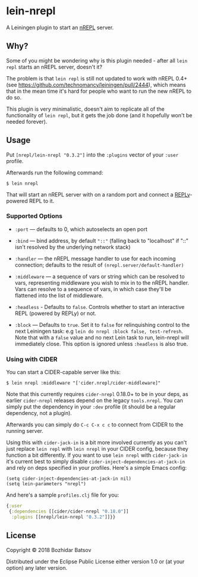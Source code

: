 # lein-nrepl

A Leiningen plugin to start an [nREPL][] server.

## Why?

Some of you might be wondering why is this plugin needed - after all `lein repl` starts an
nREPL server, doesn't it?

The problem is that `lein repl` is still not updated to work with
nREPL 0.4+ (see https://github.com/technomancy/leiningen/pull/2444),
which means that in the mean time it's hard for people who want to run
the new nREPL to do so.

This plugin is very minimalistic, doesn't aim to replicate all of the
functionality of `lein repl`, but it gets the job done (and it hopefully won't be needed
forever).

## Usage

Put `[nrepl/lein-nrepl "0.3.2"]` into the `:plugins` vector of your `:user`
profile.

Afterwards run the following command:

    $ lein nrepl

That will start an nREPL server with on a random port and connect
a [REPLy](https://github.com/trptcolin/reply)-powered REPL to it.

### Supported Options

* `:port` — defaults to 0, which autoselects an open port

* `:bind` — bind address, by default `"::"` (falling back to "localhost" if
  "::" isn't resolved by the underlying network stack)

* `:handler` — the nREPL message handler to use for each incoming connection;
  defaults to the result of `(nrepl.server/default-handler)`

* `:middleware` — a sequence of vars or string which can be resolved to vars,
representing middleware you wish to mix in to the nREPL handler. Vars can
resolve to a sequence of vars, in which case they'll be flattened into the
list of middleware.

* `:headless` - Defaults to `false`. Controls whether to start an interactive
REPL (powered by REPLy) or not.

* `:block` — Defaults to `true`. Set it to `false` for relinquishing control
  to the next Leiningen task: e.g `lein do nrepl :block false, test-refresh`.
  Note that with a `false` value and no next Lein task to run,
  lein-nrepl will immediately close. This option is ignored unless `:headless`
  is also true.

### Using with CIDER

You can start a CIDER-capable server like this:

    $ lein nrepl :middleware "['cider.nrepl/cider-middleware]"

Note that this currently requires `cider-nrepl` 0.18.0+ to be in your deps,
as earlier `cider-nrepl` releases depend on the legacy `tools.nrepl`. You can simply put
the dependency in your `:dev` profile (it should be a regular dependency, not a plugin).

Afterwards you can simply do `C-c C-x c c` to connect from CIDER to the running server.

Using this with `cider-jack-in` is a bit more involved currently as
you can't just replace `lein repl` with `lein nrepl` in your CIDER
config, because they function a bit differently.  If you want to use
`lein nrepl` with `cider-jack-in` it's current best to simply disable
`cider-inject-dependencies-at-jack-in` and rely on deps specified in
your profiles. Here's a simple Emacs config:

```
(setq cider-inject-dependencies-at-jack-in nil)
(setq lein-parameters "nrepl")
```

And here's a sample `profiles.clj` file for you:

``` clojure
{:user
 {:dependencies [[cider/cider-nrepl "0.18.0"]]
  :plugins [[nrepl/lein-nrepl "0.3.2"]]}}
```

## License

Copyright © 2018 Bozhidar Batsov

Distributed under the Eclipse Public License either version 1.0 or (at
your option) any later version.

[nREPL]: https://github.com/nrepl/nREPL
